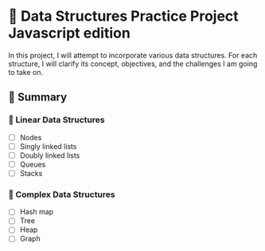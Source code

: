 # 🧰 Data Structures Practice Project Javascript edition

In this project, I will attempt to incorporate various data structures. For each structure, I will clarify its concept, objectives, and the challenges I am going to take on.

## 📂 Summary

### 📁 Linear Data Structures

- [ ] Nodes
- [ ] Singly linked lists
- [ ] Doubly linked lists
- [ ] Queues
- [ ] Stacks

### 📁 Complex Data Structures

- [ ] Hash map
- [ ] Tree
- [ ] Heap
- [ ] Graph
